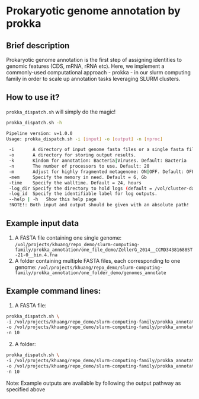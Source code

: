 # Prokaryotic genome annotation by prokka

## Brief description
Prokaryotic genome annotation is the first step of assigning identities to genomic features (CDS, mRNA, rRNA etc). Here, we implement a commonly-used computational approach - prokka - in our slurm computing family in order to scale up annotation tasks leveraging SLURM clusters. 

## How to use it?
`prokka_dispatch.sh` will simply do the magic!

~~~Bash
prokka_dispatch.sh -h

Pipeline version: v=1.0.0
Usage: prokka_dispatch.sh -i [input] -o [output] -n [nproc]

 -i       A directory of input genome fasta files or a single fasta file.
 -o       A directory for storing output results.
 -k       Kindom for annotation: Bacteria|Viruses. Default: Bacteria
 -n       The number of processors to use. Default: 20
 -m       Adjust for highly fragmented metagenome: ON|OFF. Default: OFF
 -mem     Specify the memory in need. Default = 6, Gb
 -time    Specify the walltime. Default = 24, hours
 -log_dir Specify the directory to hold logs (default = /vol/cluster-data/khuang/slurm_logs)
 -log_id  Specify the identifiable label for log outputs.
 --help | -h   Show this help page
 !NOTE!: Both input and output should be given with an absolute path!
~~~

## Example input data

1. A FASTA file containing one single genome: `/vol/projects/khuang/repo_demo/slurm-computing-family/prokka_annotation/one_file_demo/ZellerG_2014__CCMD34381688ST-21-0__bin.4.fna`
2. A folder containing multiple FASTA files, each corresponding to one genome: `/vol/projects/khuang/repo_demo/slurm-computing-family/prokka_annotation/one_folder_demo/genomes_annotate`

## Example command lines:

1. A FASTA file:

~~~Bash
prokka_dispatch.sh \
-i /vol/projects/khuang/repo_demo/slurm-computing-family/prokka_annotation/one_file_demo/ZellerG_2014__CCMD34381688ST-21-0__bin.4.fna \
-o /vol/projects/khuang/repo_demo/slurm-computing-family/prokka_annotation/one_file_demo/one_file_demo_output \ 
-n 10
~~~

2. A folder:

~~~Bash
prokka_dispatch.sh \
-i /vol/projects/khuang/repo_demo/slurm-computing-family/prokka_annotation/one_folder_demo/genomes_annotate \
-o /vol/projects/khuang/repo_demo/slurm-computing-family/prokka_annotation/one_folder_demo/one_folder_demo_output \
-n 10
~~~

Note: Example outputs are available by following the output pathway as specified above